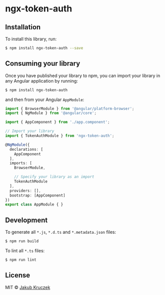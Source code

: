 # ngx-token-auth

## Installation

To install this library, run:

```bash
$ npm install ngx-token-auth --save
```

## Consuming your library

Once you have published your library to npm, you can import your library in any Angular application by running:

```bash
$ npm install ngx-token-auth
```

and then from your Angular `AppModule`:

```typescript
import { BrowserModule } from '@angular/platform-browser';
import { NgModule } from '@angular/core';

import { AppComponent } from './app.component';

// Import your library
import { TokenAuthModule } from 'ngx-token-auth';

@NgModule({
  declarations: [
    AppComponent
  ],
  imports: [
    BrowserModule,

    // Specify your library as an import
    TokenAuthModule
  ],
  providers: [],
  bootstrap: [AppComponent]
})
export class AppModule { }
```

## Development

To generate all `*.js`, `*.d.ts` and `*.metadata.json` files:

```bash
$ npm run build
```

To lint all `*.ts` files:

```bash
$ npm run lint
```

## License

MIT © [Jakub Kruczek](mailto:jakub.kruczek@boostcom.no)

